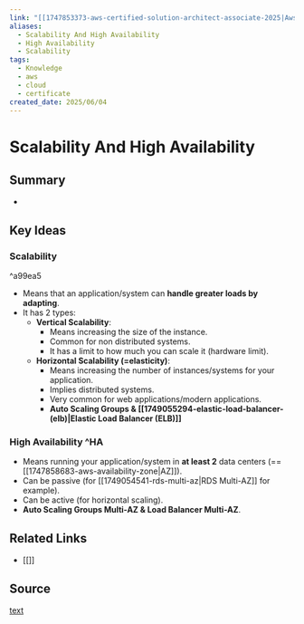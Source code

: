 ```yaml
---
link: "[[1747853373-aws-certified-solution-architect-associate-2025|Aws Certified Solution Architect Associate 2025]]"
aliases:
  - Scalability And High Availability
  - High Availability
  - Scalability
tags:
  - Knowledge
  - aws
  - cloud
  - certificate
created_date: 2025/06/04
---
```

# Scalability And High Availability
## Summary
- 
## Key Ideas
### Scalability

^a99ea5

- Means that an application/system can **handle greater loads by adapting**.
- It has 2 types:
	- **Vertical Scalability**:
		- Means increasing the size of the instance.
		- Common for non distributed systems.
		- It has a limit to how much you can scale it (hardware limit).
	- **Horizontal Scalability (=elasticity)**:
		- Means increasing the number of instances/systems for your application.
		- Implies distributed systems.
		- Very common for web applications/modern applications.
		- **Auto Scaling Groups & [[1749055294-elastic-load-balancer-(elb)|Elastic Load Balancer (ELB)]]**
### High Availability ^HA
- Means running your application/system in **at least 2** data centers (== [[1747858683-aws-availability-zone|AZ]]).
- Can be passive (for [[1749054541-rds-multi-az|RDS Multi-AZ]] for example).
- Can be active (for horizontal scaling).
- **Auto Scaling Groups Multi-AZ & Load Balancer Multi-AZ**.
## Related Links
- [[]]
## Source
[text](url) 